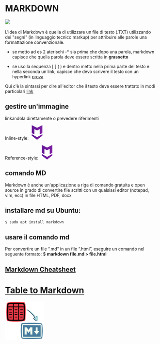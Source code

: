 # MARKDOWN
![](https://lh3.googleusercontent.com/eMHydm0FuqFGOttVptB2M9HIrGEnLIZxkoHwlBGlrtq8yijnWNy0459ncJl71OtWAO69E4pVSFsdzYIhkV8NbuEchDs=w128-h128-e365-rj-sc0x00ffffff)

L'idea di Markdown è quella di utilizzare un file di testo (.TXT) utilizzando dei "segni" (in linguaggio tecnico markup) per attribuire alle parole una formattazione convenzionale.

* se metto ad es 2 aterischi  -*  sia prima che dopo una parola, markdown capisce che quella parola deve essere scritta in **grassetto**

* se uso la sequenza [ ] ( ) e dentro metto nella prima parte del testo e nella seconda un link, capisce che devo scrivere il testo con un hyperlink [prova]()

Qui c'è la sintassi per dire all'editor che il testo deve essere trattato in modi particolari [link](https://docs.github.com/en/get-started/writing-on-github/getting-started-with-writing-and-formatting-on-github/basic-writing-and-formatting-syntax)


## gestire un'immagine
linkandola direttamente o prevedere riferimenti

Inline-style: 
![alt text](https://github.com/adam-p/markdown-here/raw/master/src/common/images/icon48.png "Logo Title Text 1")

Reference-style: 
![alt text][logo]

[logo]: https://github.com/adam-p/markdown-here/raw/master/src/common/images/icon48.png "Logo Title Text 2"


## comando MD
Markdown è anche un'applicazione a riga di comando gratuita e open source in grado di convertire file scritti con un qualsiasi editor (notepad, vim, ecc) in file HTML, PDF, docx

## installare md su Ubuntu:

```linux
$ sudo apt install markdown
```

## usare il comando md

Per convertire un file “.md” in un file “.html”, eseguire un comando nel seguente formato:	$ **markdown file.md > file.html**




## [Markdown Cheatsheet](https://github.com/adam-p/markdown-here/wiki/Markdown-Cheatsheet)

# [Table to Markdown](https://github.com/kbravh/table-to-markdown/blob/master/README.md)
![](https://github.com/kbravh/table-to-markdown/raw/master/images/logo_128.png)

